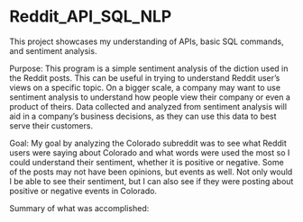 # Reddit_API_SQL_NLP
This project showcases my understanding of APIs, basic SQL commands, and sentiment analysis. 

Purpose: This program is a simple sentiment analysis of the diction used in the Reddit posts. This can be useful in trying to understand Reddit user’s views on a specific topic. On a bigger scale, a company may want to use sentiment analysis to understand how people view their company or even a product of theirs. Data collected and analyzed from sentiment analysis will aid in a company’s business decisions, as they can use this data to best serve their customers.

Goal: My goal by analyzing the Colorado subreddit was to see what Reddit users were saying about Colorado and what words were used the most so I could understand their sentiment, whether it is positive or negative. Some of the posts may not have been opinions, but events as well. Not only would I be able to see their sentiment, but I can also see if they were posting about positive or negative events in Colorado.

Summary of what was accomplished: 
